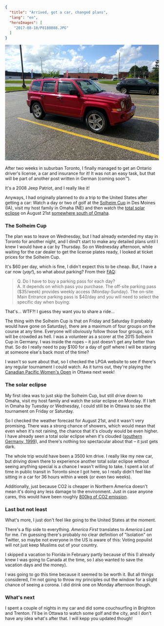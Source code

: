 ```json
{
  "title": "Arrived, got a car, changed plans",
  "lang": "en",
  "heroImages": [
    "2017-08-18/P8180088.JPG"
  ]
}
```

![I love my new car!](../src/images/2017-08-12/IMG_20170812_160838.jpg)

After two weeks in suburban Toronto, I finally managed to get an Ontario 
driver's license, a car and insurance for it! It was not an easy task, but that
will be part of another post written in German (coming soon™).

It's a 2008 Jeep Patriot, and I really like it!

Anyways, I had originally planned to do a trip to the United States after 
getting a car: Watch a day or two of golf at the [Solheim Cup](https://en.wikipedia.org/wiki/2017_Solheim_Cup)
in Des Moines (IA), visit my host family in Omaha (NE) and then watch the
[total solar eclipse](https://en.wikipedia.org/wiki/Solar_eclipse_of_August_21,_2017) 
on August 21st [somewhere south of Omaha](http://xjubier.free.fr/en/site_pages/solar_eclipses/TSE_2017_GoogleMapFull.html?Lat=40.24599&Lng=-96.38306&Zoom=8&LC=1).

### The Solheim Cup

The plan was to leave on Wednesday, but I had already extended my stay in Toronto
for another night, and I dind't start to make any detailed plans until I knew I
would have a car by Thursday. So on Wednesday afternoon, while waiting for the
car dealer to get the license plates ready, I looked at ticket prices for the
Solheim Cup.

It's $60 per day, which is fine, I didn't expect this to be cheap.
But, I have a car now (*yay!*), so what about parking? From their 
[FAQ](http://www.solheimcupusa.com/event-tickets/ticketing-faq):

> Q. Do I have to buy a parking pass for each day?  
A. It depends on which pass you purchase. The off-site parking pass ($35/week) provides weekly access (Monday-Sunday). The on-site Main Entrance parking pass is $40/day and you will need to select the specific day when buying.

That's... WTF?! I guess they want you to share a ride...

The thing with the Solheim Cup is that on Friday and Saturday (I probably would
have gone on Saturday), there are a maximum of four groups on the course at any
time. Everyone will obviously follow those four groups, so it will be crowded
as hell. I was a volunteer as a scorer at the 2015 Solheim Cup in Germany. I was
inside the ropes – it just doesn't get any better than that. So do I really need
to pay $100 for a day of golf where I will be staring at someone else's back most
of the time?

I wasn't so sure about that, so I checked the LPGA website to see if there's any
regular tournament I could watch. As it turns out, they're playing the
[Canadian Pacific Women\'s Open](http://www.cpwomensopen.com/) in Ottawa next week!

### The solar eclipse

My first idea was to just skip the Solheim Cup, but still drive down to Omaha,
visit my host family and watch the solar eclipse on Monday. If I left in Omaha by
Tuesday or Wednesday, I could still be in Ottawa to see the tournament on Friday
or Saturday.

So I checked the weather forecast for August 21st, and it wasn't very promising.
There was a strong chance of showers, which would mean that even when it's not
raining, the chance that it's cloudy would be even higher. I have already seen a
total solar eclipse when it's clouded ([southern Germany, 1999](https://en.wikipedia.org/wiki/Solar_eclipse_of_August_11,_1999)),
and there's nothing too spectacular about that – it just gets dark. 

The whole trip would have been a 3500 km drive. I really like my new car, but
driving down there to experience another total solar eclipse without seeing
anything special is a chance I wasn't willing to take. I spent a lot of time in
public transit in Toronto since I got here, so I really didn't feel like sitting
in a car for 36 hours within a week (or even two weeks).

Additionally, just because CO2 is cheaper in Northern America doesn't mean it's
doing any less damage to the environment. Just in case anyone cares, this would
have been roughly [800kg of CO2 emission](http://www.nrcan.gc.ca/energy/efficiency/transportation/cars-light-trucks/buying/16770).

### Last but not least

What's more, I just don't feel like going to the United States at the moment.

There's a flip side to everything. *America First* translates to *America Last*
for me. I'm guessing there's probably no clear definition of "Isolation" on Twitter,
so maybe not everyone in the US is aware of this: Voting populist will not just
keep Muslims out of your country.

I skipped a vacation to Florida in February partly because of this (I already
knew I was going to Canada at the time, so I also wanted to save the vacation
days and the money).

I was going to go this time because it seemed to be worth it. But all things
considered, I'm not going to throw my principles out the window for a slight
chance of seeing a corona. I did drink one on Monday afternoon though.

### What's next

I spent a couple of nights in my car and did some couchsurfing in Brighton and
Trenton. I'll be in Ottawa to watch some golf and the city, and I don't have any
idea what's after that. I will kepp you updated though!
